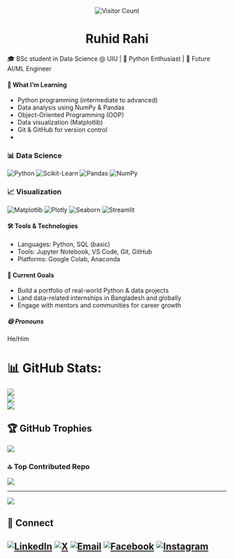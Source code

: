 <!-- Visitor Counter -->
<p align="center">
  <img src="https://komarev.com/ghpvc/?username=RuhidIslamRahi&color=blue&style=flat-square" alt="Visitor Count"/>
</p>

<h1 align="center">Ruhid Rahi</h1>

🎓 BSc student in Data Science @ UIU | 🐍 Python Enthusiast | 🤖 Future AI/ML Engineer  

#### 🧠 What I’m Learning
- Python programming (intermediate to advanced)
- Data analysis using NumPy & Pandas
- Object-Oriented Programming (OOP)
- Data visualization (Matplotlib)
- Git & GitHub for version control
- 
### 📊 Data Science
![Python](https://img.shields.io/badge/Python-3776AB?style=for-the-badge&logo=python&logoColor=white)
![Scikit-Learn](https://img.shields.io/badge/Scikit--Learn-F7931E?style=for-the-badge&logo=scikit-learn&logoColor=white)
![Pandas](https://img.shields.io/badge/Pandas-150458?style=for-the-badge&logo=pandas)
![NumPy](https://img.shields.io/badge/Numpy-013243?style=for-the-badge&logo=numpy) 

### 📈 Visualization
![Matplotlib](https://img.shields.io/badge/Matplotlib-blue?style=for-the-badge)
![Plotly](https://img.shields.io/badge/Plotly-black?style=for-the-badge)
![Seaborn](https://img.shields.io/badge/Seaborn-darkblue?style=for-the-badge)
![Streamlit](https://img.shields.io/badge/Streamlit-FF4B4B?style=for-the-badge)

#### 🛠️ Tools & Technologies
- Languages: Python, SQL (basic)
- Tools: Jupyter Notebook, VS Code, Git, GitHub
- Platforms: Google Colab, Anaconda

#### 💬 Current Goals

- Build a portfolio of real-world Python & data projects  
- Land data-related internships in Bangladesh and globally  
- Engage with mentors and communities for career growth

##### 😄 Pronouns
He/Him

# 📊 GitHub Stats:
![](https://github-readme-stats.vercel.app/api?username=RuhidIslamRahi&theme=github_dark&hide_border=false&include_all_commits=false&count_private=false)<br/>
![](https://nirzak-streak-stats.vercel.app/?user=RuhidIslamRahi&theme=github_dark&hide_border=false)<br/>
![](https://github-readme-stats.vercel.app/api/top-langs/?username=RuhidIslamRahi&theme=github_dark&hide_border=false&include_all_commits=false&count_private=false&layout=compact)

## 🏆 GitHub Trophies
![](https://github-profile-trophy.vercel.app/?username=RuhidIslamRahi&theme=github_dark&no-frame=false&no-bg=true&margin-w=4)

### 🔝 Top Contributed Repo
![](https://github-contributor-stats.vercel.app/api?username=RuhidIslamRahi&limit=5&theme=dark&combine_all_yearly_contributions=true)

---
[![](https://visitcount.itsvg.in/api?id=RuhidIslamRahi&icon=0&color=10)](https://visitcount.itsvg.in)


## 🔗 Connect
[![LinkedIn](https://img.shields.io/badge/LinkedIn-0A66C2?style=for-the-badge&logo=linkedin&logoColor=white)](https://linkedin.com/in/ruhidislam-rahi) 
[![X](https://img.shields.io/badge/X-black.svg?logo=X&logoColor=white)](https://x.com/RuhidIslamRahi)
[![Email](https://img.shields.io/badge/Email-D14836?style=for-the-badge&logo=gmail&logoColor=white)](mailto:ruhidislamrahi@gmail.com)
[![Facebook](https://img.shields.io/badge/Facebook-%231877F2.svg?logo=Facebook&logoColor=white)](https://facebook.com/ruhidislam.rahi)
[![Instagram](https://img.shields.io/badge/Instagram-%23E4405F.svg?logo=Instagram&logoColor=white)](https://instagram.com/ruhidislam.rahi)
---

<!-- Proudly created with GPRM ( https://gprm.itsvg.in ) -->

